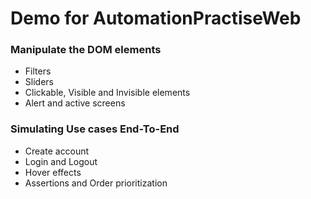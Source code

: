 # Demo for AutomationPractiseWeb

### Manipulate the DOM elements
- Filters
- Sliders
- Clickable, Visible and Invisible elements
- Alert and active screens 

### Simulating Use cases End-To-End
- Create account
- Login and Logout
- Hover effects 
- Assertions and Order prioritization

